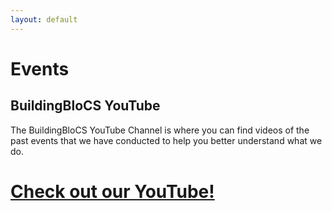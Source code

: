 ```yaml
---
layout: default
---
```


# Events

## BuildingBloCS YouTube

The BuildingBloCS YouTube Channel is where you can find videos of the past events that we have conducted to help you better understand what we do.

# <a class="btn" href="https://www.youtube.com/channel/UCWQmrxGbwU4jFBCJf7rPoFQ">Check out our YouTube!</a>
